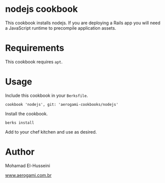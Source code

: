 # nodejs cookbook

This cookbook installs nodejs. If you are deploying a Rails app you will need a JavaScript runtime to precompile application assets.

# Requirements

This cookbook requires `apt`.

# Usage

Include this cookbook in your `Berksfile`.

````
cookbook 'nodejs', git: 'aerogami-cookbooks/nodejs'
````

Install the cookbook.

````
berks install
````

Add to your chef kitchen and use as desired.

# Author

Mohamad El-Husseini

www.aerogami.com.br
